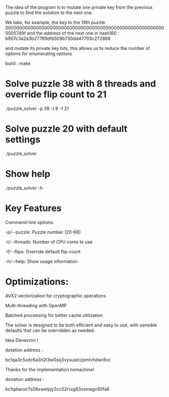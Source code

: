 The idea of ​​the program is to mutate one private key from the previous puzzle to find the solution to the next one.

We take, for example, the key to the 19th puzzle 0000000000000000000000000000000000000000000000000000000000005749f and the address of the next one in hash160 : b907c3a2a3b27789dfb509b730dd47703c272868

and mutate its private key bits, this allows us to reduce the number of options for enumerating options

build : make

# Solve puzzle 38 with 8 threads and override flip count to 21

./puzzle_solver -p 38 -t 8 -f 21

# Solve puzzle 20 with default settings

./puzzle_solver

# Show help

./puzzle_solver -h

# Key Features

Command-line options:

-p/--puzzle: Puzzle number (20-68)

-t/--threads: Number of CPU cores to use

-f/--flips: Override default flip count

-h/--help: Show usage information

# Optimizations:

AVX2 vectorization for cryptographic operations

Multi-threading with OpenMP

Batched processing for better cache utilization

The solver is designed to be both efficient and easy to use, with sensible defaults that can be overridden as needed.

Idea Denevron !

dotation address :

bc1qa3c5xdc6a3n2l3w0sq3vysustczpmlvhdwr8vc

Thanks for the implementation nomachine!

donation address :

bc1qdwnxr7s08xwelpjy3cc52rrxg63xsmagv50fa8
